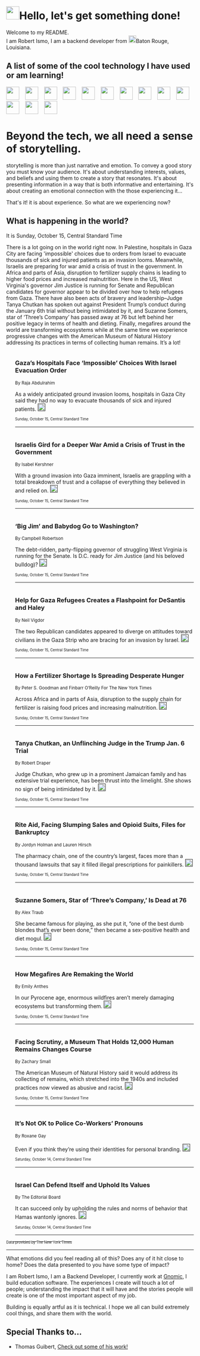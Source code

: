 <h1><img src="https://emojis.slackmojis.com/emojis/images/1643514375/3493/hot-coffee.gif?1643514375" width="35"/>Hello, let's get something done!</h1>

<p>Welcome to my README.<br/>
I am Robert Ismo, I am a backend developer from <img src="https://emojis.slackmojis.com/emojis/images/1638395689/50435/moulin_rouge.png?1638395689" width="20"/>Baton Rouge, Louisiana.</p>
<h2>A list of some of the cool technology I have used or am learning!</h2>
<p>
<img src="https://emojis.slackmojis.com/emojis/images/1643516091/21142/meow_bongotap.gif?1643516091" width="35" alt="">
<img src="https://img.shields.io/badge/Favorite%20Frontend%20Framework-SvelteKit-f83903" alt="">
<img src="https://img.shields.io/badge/Second%20Favorite-Vue-40b581" alt="">
<img src="https://img.shields.io/badge/Most%20Used%20Runtime-Nodejs-78b061" alt="">
<img src="https://emojis.slackmojis.com/emojis/images/1643517416/34482/fire.gif?1643517416" width="35" alt="">
<img src="https://img.shields.io/badge/Javascript%20But%20Better-Typescript-0078ca" alt="">
<img src="https://img.shields.io/badge/Favorite%20Language-Elixir-3e244d" alt="">
<img src="https://img.shields.io/badge/Containerize%20Everything-Docker-6ac9ef" alt="">
<img src="https://emojis.slackmojis.com/emojis/images/1643514596/5999/meow_party.gif?1643514596" width="35" alt="">
<img src="https://img.shields.io/badge/API%20Love%20Language-Graphql-de32a5" alt="">
<img src="https://img.shields.io/badge/Our%20Favorite%20Version%20Controller-Git-e94f33" alt="">
<img src="https://img.shields.io/badge/Favorite%20Database-Redis-d42d1d" alt="">
<img src="https://emojis.slackmojis.com/emojis/images/1643514559/5584/deployparrot.gif?1643514559" width="35" alt="">
<img src="https://img.shields.io/badge/Container%20Interstate-RabbitMQ-f66200" alt="">
<img src="https://img.shields.io/badge/Gotta%20Learn-Kubernetes-316adf" alt="">
<img src="https://img.shields.io/badge/Really%20Mature%20Now-WASM-654fef" alt="">
<img src="https://emojis.slackmojis.com/emojis/images/1666642497/61942/dance_vibe.gif?1666642497" width="35" alt="">
<img src="https://img.shields.io/badge/For%20My%20M1-ARM64-657d96" alt="">
<img src="https://img.shields.io/badge/Loving%20This%20So%20Much-TailwindCSS-17bcb5" alt="">
<img src="https://img.shields.io/badge/Cool%20Build%20Tool-Vite-f9cb24" alt="">
<img src="https://emojis.slackmojis.com/emojis/images/1669231376/62819/working-on-it.gif?1669231376" width="35" alt="">
<img src="https://img.shields.io/badge/Fun%20and%20Easy%20Database-MongoDB-5f8c49" alt="">
<img src="https://img.shields.io/badge/JS%20Life%20Support-NPM-c73737" alt="">
<img src="https://img.shields.io/badge/I%20Liked%20It-DynamoDB-0073b9" alt="">
<img src="https://emojis.slackmojis.com/emojis/images/1643514045/46/question.gif?1643514045" width="35" alt="">
<img src="https://img.shields.io/badge/cool-React-60d6f9" alt="">
<img src="https://img.shields.io/badge/Future%20Big%20Project-Lambda-f37e00" alt="">
<img src="https://img.shields.io/badge/NPM%20But%20Better-PNPM-f1aa07" alt="">
<img src="https://emojis.slackmojis.com/emojis/images/1643514943/9662/fbwow.gif?1643514943" width="35" alt="">
<img src="https://img.shields.io/badge/First%20Language-C-662079" alt="">
<img src="https://img.shields.io/badge/Where%20I%20Deploy%20Frontend-Vercel-000000" alt="">
<img src="https://img.shields.io/badge/Who%20Does%20not%20Want%20an%20App-Swift-f9492a" alt="">
<img src="https://emojis.slackmojis.com/emojis/images/1643514058/151/javascript.png?1643514058" width="35" alt="">
<img src="https://img.shields.io/badge/cool-Python-fbd542" alt="">
<img src="https://img.shields.io/badge/Favorite%20Something-Stripe-656cdc" alt="">
<img src="https://img.shields.io/badge/Of%20Course-HTML5-ed6327" alt="">
<img src="https://emojis.slackmojis.com/emojis/images/1660415405/60731/bomb.gif?1660415405" width="35" alt="">
<img src="https://img.shields.io/badge/hate-CSS-2964ec" alt="">
<img src="https://img.shields.io/badge/Learning-CircleCI-141215" alt="">
<img src="https://img.shields.io/badge/Learning-Rust-fbbb3b" alt="">
<img src="https://emojis.slackmojis.com/emojis/images/1660415397/60712/writing-hand.gif?1660415397" width="35" alt="">
<img src="https://img.shields.io/badge/Dev%20Browser%20of%20Choice-Firefox-cc4e26" alt="">
<img src="https://img.shields.io/badge/Recoverying%20From%20Windows-UNIX-1781e3" alt="">
<img src="https://img.shields.io/badge/LOVE-LogSeq-90c1c2" alt="">
<img src="https://emojis.slackmojis.com/emojis/images/1643514066/223/kirby.gif?1643514066" width="35" alt="">
<img src="https://img.shields.io/badge/Daily%20Driver-MacOS-e6e6e8" alt="">
<img src="https://img.shields.io/badge/Git%20Server-Github-000000" alt="">
<img src="https://img.shields.io/badge/enjoyable-EC2-f17428" alt="">
<img src="https://emojis.slackmojis.com/emojis/images/1643514239/2069/excited.gif?1643514239" width="35" alt="">
</p>
<h1>Beyond the tech, we all need a sense of storytelling.</h1>
<p>storytelling is more than just narrative and emotion. To convey a good story you must know your audience. It's about understanding interests, values, and beliefs and using them to create a story that resonates. It's about presenting information in a way that is both informative and entertaining. It's about creating an emotional connection with the those experiencing it...</p>
<p>That's it! it is about experience. So what are we experiencing now?</p>
<h2>What is happening in the world?</h2>
<p>It is Sunday, October 15, Central Standard Time</p>
<p>
There is a lot going on in the world right now. In Palestine, hospitals in Gaza City are facing &#39;impossible&#39; choices due to orders from Israel to evacuate thousands of sick and injured patients as an invasion looms. Meanwhile, Israelis are preparing for war amid a crisis of trust in the government. In Africa and parts of Asia, disruption to fertilizer supply chains is leading to higher food prices and increased malnutrition. Here in the US, West Virginia&#39;s governor Jim Justice is running for Senate and Republican candidates for governor appear to be divided over how to help refugees from Gaza. There have also been acts of bravery and leadership–Judge Tanya Chutkan has spoken out against President Trump’s conduct during the January 6th trial without being intimidated by it, and Suzanne Somers, star of ‘Three’s Company’ has passed away at 76 but left behind her positive legacy in terms of health and dieting. Finally, megafires around the world are transforming ecosystems while at the same time we experience progressive changes with the American Museum of Natural History addressing its practices in terms of collecting human remains. It’s a lot!</p>
<ol>
<img src="https://img.shields.io/badge/-world-blue" alt="">
<h3>Gaza’s Hospitals Face ‘Impossible’ Choices With Israel Evacuation Order</h3>
<sub>By Raja Abdulrahim</sub>
<p>As a widely anticipated ground invasion looms, hospitals in Gaza City said they had no way to evacuate thousands of sick and injured patients.  <a href=""><img src="https://developer.nytimes.com/files/poweredby_nytimes_30b.png?v=1583354208352" height="20"></a></p>
<sub><sub>Sunday, October 15, Central Standard Time</sub></sub>
<hr/>
<img src="https://img.shields.io/badge/-world-blue" alt="">
<h3>Israelis Gird for a Deeper War Amid a Crisis of Trust in the Government</h3>
<sub>By Isabel Kershner</sub>
<p>With a ground invasion into Gaza imminent, Israelis are grappling with a total breakdown of trust and a collapse of everything they believed in and relied on.  <a href=""><img src="https://developer.nytimes.com/files/poweredby_nytimes_30b.png?v=1583354208352" height="20"></a></p>
<sub><sub>Sunday, October 15, Central Standard Time</sub></sub>
<hr/>
<img src="https://img.shields.io/badge/-us-blue" alt="">
<h3>‘Big Jim’ and Babydog Go to Washington?</h3>
<sub>By Campbell Robertson</sub>
<p>The debt-ridden, party-flipping governor of struggling West Virginia is running for the Senate. Is D.C. ready for Jim Justice (and his beloved bulldog)?  <a href=""><img src="https://developer.nytimes.com/files/poweredby_nytimes_30b.png?v=1583354208352" height="20"></a></p>
<sub><sub>Sunday, October 15, Central Standard Time</sub></sub>
<hr/>
<img src="https://img.shields.io/badge/-us-blue" alt="">
<h3>Help for Gaza Refugees Creates a Flashpoint for DeSantis and Haley</h3>
<sub>By Neil Vigdor</sub>
<p>The two Republican candidates appeared to diverge on attitudes toward civilians in the Gaza Strip who are bracing for an invasion by Israel.  <a href=""><img src="https://developer.nytimes.com/files/poweredby_nytimes_30b.png?v=1583354208352" height="20"></a></p>
<sub><sub>Sunday, October 15, Central Standard Time</sub></sub>
<hr/>
<img src="https://img.shields.io/badge/-business-blue" alt="">
<h3>How a Fertilizer Shortage Is Spreading Desperate Hunger</h3>
<sub>By Peter S. Goodman and Finbarr O’Reilly For The New York Times</sub>
<p>Across Africa and in parts of Asia, disruption to the supply chain for fertilizer is raising food prices and increasing malnutrition.  <a href=""><img src="https://developer.nytimes.com/files/poweredby_nytimes_30b.png?v=1583354208352" height="20"></a></p>
<sub><sub>Sunday, October 15, Central Standard Time</sub></sub>
<hr/>
<img src="https://img.shields.io/badge/-us-blue" alt="">
<h3>Tanya Chutkan, an Unflinching Judge in the Trump Jan. 6 Trial</h3>
<sub>By Robert Draper</sub>
<p>Judge Chutkan, who grew up in a prominent Jamaican family and has extensive trial experience, has been thrust into the limelight. She shows no sign of being intimidated by it.  <a href=""><img src="https://developer.nytimes.com/files/poweredby_nytimes_30b.png?v=1583354208352" height="20"></a></p>
<sub><sub>Sunday, October 15, Central Standard Time</sub></sub>
<hr/>
<img src="https://img.shields.io/badge/-business-blue" alt="">
<h3>Rite Aid, Facing Slumping Sales and Opioid Suits, Files for Bankruptcy</h3>
<sub>By Jordyn Holman and Lauren Hirsch</sub>
<p>The pharmacy chain, one of the country’s largest, faces more than a thousand lawsuits that say it filled illegal prescriptions for painkillers.  <a href=""><img src="https://developer.nytimes.com/files/poweredby_nytimes_30b.png?v=1583354208352" height="20"></a></p>
<sub><sub>Sunday, October 15, Central Standard Time</sub></sub>
<hr/>
<img src="https://img.shields.io/badge/-obituaries-blue" alt="">
<h3>Suzanne Somers, Star of ‘Three’s Company,’ Is Dead at 76</h3>
<sub>By Alex Traub</sub>
<p>She became famous for playing, as she put it, “one of the best dumb blondes that’s ever been done,” then became a sex-positive health and diet mogul.  <a href=""><img src="https://developer.nytimes.com/files/poweredby_nytimes_30b.png?v=1583354208352" height="20"></a></p>
<sub><sub>Sunday, October 15, Central Standard Time</sub></sub>
<hr/>
<img src="https://img.shields.io/badge/-science-blue" alt="">
<h3>How Megafires Are Remaking the World</h3>
<sub>By Emily Anthes</sub>
<p>In our Pyrocene age, enormous wildfires aren’t merely damaging ecosystems but transforming them.  <a href=""><img src="https://developer.nytimes.com/files/poweredby_nytimes_30b.png?v=1583354208352" height="20"></a></p>
<sub><sub>Sunday, October 15, Central Standard Time</sub></sub>
<hr/>
<img src="https://img.shields.io/badge/-arts-blue" alt="">
<h3>Facing Scrutiny, a Museum That Holds 12,000 Human Remains Changes Course</h3>
<sub>By Zachary Small</sub>
<p>The American Museum of Natural History said it would address its collecting of remains, which stretched into the 1940s and included practices now viewed as abusive and racist.  <a href=""><img src="https://developer.nytimes.com/files/poweredby_nytimes_30b.png?v=1583354208352" height="20"></a></p>
<sub><sub>Sunday, October 15, Central Standard Time</sub></sub>
<hr/>
<img src="https://img.shields.io/badge/-business-blue" alt="">
<h3>It’s Not OK to Police Co-Workers’ Pronouns</h3>
<sub>By Roxane Gay</sub>
<p>Even if you think they’re using their identities for personal branding.  <a href=""><img src="https://developer.nytimes.com/files/poweredby_nytimes_30b.png?v=1583354208352" height="20"></a></p>
<sub><sub>Saturday, October 14, Central Standard Time</sub></sub>
<hr/>
<img src="https://img.shields.io/badge/-opinion-blue" alt="">
<h3>Israel Can Defend Itself and Uphold Its Values</h3>
<sub>By The Editorial Board</sub>
<p>It can succeed only by upholding the rules and norms of behavior that Hamas wantonly ignores.  <a href=""><img src="https://developer.nytimes.com/files/poweredby_nytimes_30b.png?v=1583354208352" height="20"></a></p>
<sub><sub>Saturday, October 14, Central Standard Time</sub></sub>
<hr/>
</ol>
<a href="https://developer.nytimes.com"><sub><sub>Data provided by The New York Times</sub></sub></a>
<hr/>
<p>What emotions did you feel reading all of this? Does any of it hit close to home? Does the data presented to you have some type of impact?</p>
<p>I am Robert Ismo, I am a Backend Developer, I currently work at <a href="https://gnomic.education/">Gnomic</a>, I build education software. The experiences I create will touch a lot of people; understanding the impact that it will have and the stories people will create is one of the most important aspect of my job.</p>
<p>Building is equally artful as it is technical. I hope we all can build extremely cool things, and share them with the world.</p>
<h2>Special Thanks to...</h2>
<ul>
<li>Thomas Guibert, <a href="https://github.com/thmsgbrt/thmsgbrt">Check out some of his work!</a></li>
</ul>